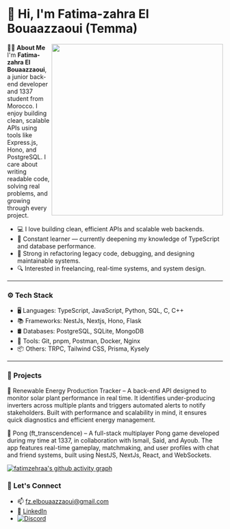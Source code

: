 # 👋 Hi, I'm Fatima-zahra El Bouaazzaoui (Temma)

<img align="right" width="400" src="https://github-readme-stats.vercel.app/api?username=fatimzehraa&show_icons=true&theme=material-palenight">

👩‍💻 **About Me**
I'm **Fatima-zahra El Bouaazzaoui**, a junior back-end developer and 1337 student from Morocco.
I enjoy building clean, scalable APIs using tools like Express.js, Hono, and PostgreSQL.
I care about writing readable code, solving real problems, and growing through every project.

- 💻 I love building clean, efficient APIs and scalable web backends.
- 🌱 Constant learner — currently deepening my knowledge of TypeScript and database performance.
- 🧩 Strong in refactoring legacy code, debugging, and designing maintainable systems.
- 🔍 Interested in freelancing, real-time systems, and system design.

---

### ⚙️ Tech Stack

- 🖥️ Languages: TypeScript, JavaScript, Python, SQL, C, C++
- 📚 Frameworks: NestJs, Nextjs, Hono, Flask
- 🛢️ Databases: PostgreSQL, SQLite, MongoDB
- 🔧 Tools: Git, pnpm, Postman, Docker, Nginx
- 📦 Others: TRPC, Tailwind CSS, Prisma, Kysely

---

### 🚀 Projects

🌱 Renewable Energy Production Tracker – A back-end API designed to monitor solar plant performance in real time. It identifies under-producing inverters across multiple plants and triggers automated alerts to notify stakeholders. Built with performance and scalability in mind, it ensures quick diagnostics and efficient energy management.  

🏓 Pong (ft_transcendence) – A full-stack multiplayer Pong game developed during my time at 1337, in collaboration with Ismail, Said, and Ayoub. The app features real-time gameplay, matchmaking, and user profiles with chat and friend systems, built using NestJS, NextJs, React, and WebSockets.  

[![fatimzehraa's github activity graph](https://github-readme-activity-graph.vercel.app/graph?username=fatimzehraa&theme=material-palenight)](https://github.com/ashutosh00710/github-readme-activity-graph)

### 🤝 Let's Connect
- 📫 fz.elbouaazzaoui@gmail.com
- 💼 [LinkedIn ](https://www.linkedin.com/in/fatima-zahra-el-bouaazzaoui-5672481a0/)
- [![Discord](https://img.shields.io/badge/Discord-fatimzehraaa-5865F2?style=flat&logo=discord&logoColor=white)](https://discord.com/users/fatimzehraaa)
